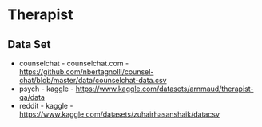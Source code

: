 # Therapist
## Data Set
* counselchat - counselchat.com - https://github.com/nbertagnolli/counsel-chat/blob/master/data/counselchat-data.csv
* psych - kaggle - https://www.kaggle.com/datasets/arnmaud/therapist-qa/data
* reddit - kaggle - https://www.kaggle.com/datasets/zuhairhasanshaik/datacsv
